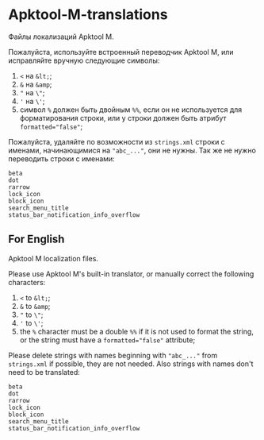 # Apktool-M-translations
Файлы локализаций Apktool M.

Пожалуйста, используйте встроенный переводчик Apktool M, или исправляйте вручную следующие символы:
1. `<` на `&lt;`;
2. `&` на `&amp`;
3. `"` на `\"`;
3. `'` на `\'`;
4. символ `%` должен быть двойным `%%`, если он не используется для форматирования строки, или у строки должен быть атрибут `formatted="false"`;

Пожалуйста, удаляйте по возможности из `strings.xml` строки с именами, начинающимися на `"abc_..."`, они не нужны.
Так же не нужно переводить строки с именами:
```
beta
dot
rarrow
lock_icon
block_icon
search_menu_title
status_bar_notification_info_overflow
```

## For English
Apktool M localization files.

Please use Apktool M's built-in translator, or manually correct the following characters:
1. `<` to `&lt;`;
2. `&` to `&amp`;
3. `"` to `\"`;
3. `'` to `\'`;
4. the `%` character must be a double `%%` if it is not used to format the string, or the string must have a `formatted="false"` attribute;

Please delete strings with names beginning with `"abc_..."` from `strings.xml` if possible, they are not needed.
Also strings with names don't need to be translated:
```
beta
dot
rarrow
lock_icon
block_icon
search_menu_title
status_bar_notification_info_overflow
```